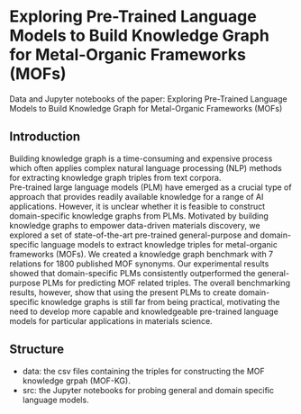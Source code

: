 # Exploring Pre-Trained Language Models to Build Knowledge Graph for Metal-Organic Frameworks (MOFs)
Data and Jupyter notebooks of the paper: Exploring Pre-Trained Language Models to Build
Knowledge Graph for Metal-Organic Frameworks (MOFs)

## Introduction
Building knowledge graph is a time-consuming and expensive process
which often applies complex natural language processing (NLP) methods
for extracting knowledge graph triples from text corpora.  
Pre-trained large language models (PLM) have emerged as a crucial type of 
approach that provides readily available knowledge for a range of AI applications. 
However, it is unclear
whether it is feasible to construct domain-specific knowledge graphs from PLMs. Motivated by 
building knowledge graphs to empower data-driven materials discovery, 
we explored a set of state-of-the-art pre-trained general-purpose and domain-specific language
models to extract knowledge triples for metal-organic frameworks (MOFs).
We created a knowledge graph benchmark with 7 relations for 1800 published MOF
synonyms. Our experimental results showed that domain-specific PLMs consistently outperformed
the general-purpose PLMs for predicting MOF related triples. 
The overall benchmarking results, however, show that using the present PLMs to 
create domain-specific knowledge graphs is still far from being practical, 
motivating the need to develop more capable and knowledgeable pre-trained 
language models for particular applications in materials science.

## Structure
- data: the csv files containing the triples for constructing the MOF knowledge grpah (MOF-KG).
- src: the Jupyter notebooks for probing general and domain specific language models. 
